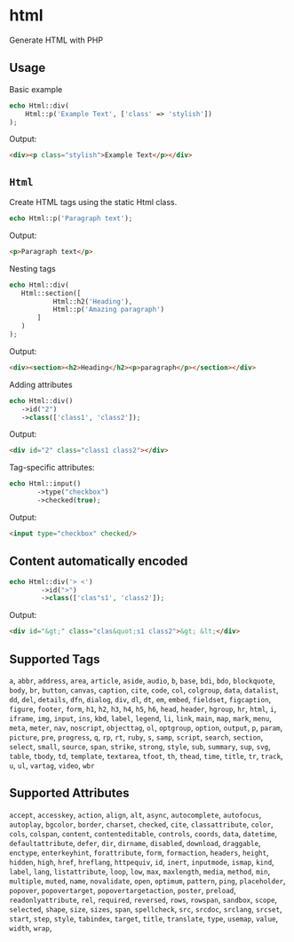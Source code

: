 # html
 Generate HTML with PHP

## Usage

Basic example
```php
echo Html::div(
    Html::p('Example Text', ['class' => 'stylish'])
);
```
Output:
```html
<div><p class="stylish">Example Text</p></div>
```

## ```Html```
Create HTML tags using the static Html class. 
 ```php
echo Html::p('Paragraph text'); 
 ```
 Output:
 ```html
 <p>Paragraph text</p>
 ```
 Nesting tags
 ```php
echo Html::div(
    Html::section([
            Html::h2('Heading'),
            Html::p('Amazing paragraph')
        ]
    )
);
 ```
 Output:
 ```html
<div><section><h2>Heading</h2><p>paragraph</p></section></div>
 ```
 Adding attributes
 ```php
echo Html::div()
    ->id("2")
    ->class(['class1', 'class2']);
 ```
 Output:
 ```html
<div id="2" class="class1 class2"></div>
 ```
 Tag-specific attributes:
 ```php
 echo Html::input()
        ->type("checkbox")
        ->checked(true);
```
Output:
```html
<input type="checkbox" checked/>
```
## Content automatically encoded
```php
echo Html::div('> <')
        ->id(">")
        ->class(['clas"s1', 'class2']);
```
Output:
```html
<div id="&gt;" class="clas&quot;s1 class2">&gt; &lt;</div>
```

## Supported Tags
`a`, `abbr`, `address`, `area`, `article`, `aside`, `audio`, `b`, `base`, `bdi`, `bdo`, `blockquote`, `body`, `br`, `button`, `canvas`, `caption`, `cite`, `code`, `col`, `colgroup`, `data`, `datalist`, `dd`, `del`, `details`, `dfn`, `dialog`, `div`, `dl`, `dt`, `em`, `embed`, `fieldset`, `figcaption`, `figure`, `footer`, `form`, `h1`, `h2`, `h3`, `h4`, `h5`, `h6`, `head`, `header`, `hgroup`, `hr`, `html`, `i`, `iframe`, `img`, `input`, `ins`, `kbd`, `label`, `legend`, `li`, `link`, `main`, `map`, `mark`, `menu`, `meta`, `meter`, `nav`, `noscript`, `objecttag`, `ol`, `optgroup`, `option`, `output`, `p`, `param`, `picture`, `pre`, `progress`, `q`, `rp`, `rt`, `ruby`, `s`, `samp`, `script`, `search`, `section`, `select`, `small`, `source`, `span`, `strike`, `strong`, `style`, `sub`, `summary`, `sup`, `svg`, `table`, `tbody`, `td`, `template`, `textarea`, `tfoot`, `th`, `thead`, `time`, `title`, `tr`, `track`, `u`, `ul`, `vartag`, `video`, `wbr`

## Supported Attributes
`accept`, `accesskey`, `action`, `align`, `alt`, `async`, `autocomplete`, `autofocus`, `autoplay`, `bgcolor`, `border`, `charset`, `checked`, `cite`, `classattribute`, `color`, `cols`, `colspan`, `content`, `contenteditable`, `controls`, `coords`, `data`, `datetime`, `defaultattribute`, `defer`, `dir`, `dirname`, `disabled`, `download`, `draggable`, `enctype`, `enterkeyhint`, `forattribute`, `form`, `formaction`, `headers`, `height`, `hidden`, `high`, `href`, `hreflang`, `httpequiv`, `id`, `inert`, `inputmode`, `ismap`, `kind`, `label`, `lang`, `listattribute`, `loop`, `low`, `max`, `maxlength`, `media`, `method`, `min`, `multiple`, `muted`, `name`, `novalidate`, `open`, `optimum`, `pattern`, `ping`, `placeholder`, `popover`, `popovertarget`, `popovertargetaction`, `poster`, `preload`, `readonlyattribute`, `rel`, `required`, `reversed`, `rows`, `rowspan`, `sandbox`, `scope`, `selected`, `shape`, `size`, `sizes`, `span`, `spellcheck`, `src`, `srcdoc`, `srclang`, `srcset`, `start`, `step`, `style`, `tabindex`, `target`, `title`, `translate`, `type`, `usemap`, `value`, `width`, `wrap`,
